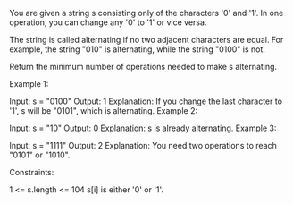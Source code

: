 You are given a string s consisting only of the characters '0' and '1'. In one operation, you can change any '0' to '1' or vice versa.

The string is called alternating if no two adjacent characters are equal. For example, the string "010" is alternating, while the string "0100" is not.

Return the minimum number of operations needed to make s alternating.

Example 1:

Input: s = "0100"
Output: 1
Explanation: If you change the last character to '1', s will be "0101", which is alternating.
Example 2:

Input: s = "10"
Output: 0
Explanation: s is already alternating.
Example 3:

Input: s = "1111"
Output: 2
Explanation: You need two operations to reach "0101" or "1010".

Constraints:

1 <= s.length <= 104
s[i] is either '0' or '1'.
